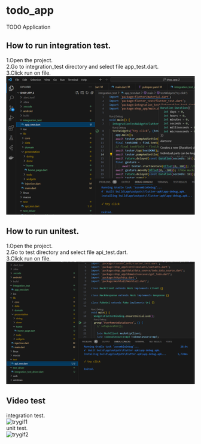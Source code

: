 # todo_app

TODO Application

## How to run integration test.
1.Open the project.<br />
2.Go to integration_test directory and select file app_test.dart.<br />
3.Click run on file.<br />
![Image Alt text](/screen/test1.png)

## How to run unitest.
1.Open the project.<br />
2.Go to test directory and select file api_test.dart.<br />
3.Click run on file.<br />
![Image Alt text](/screen/test2.png)

## Video test
integration test.<br />
![trygif1](https://github.com/MARIOMUSHROOM/todo_app/assets/52622052/44394401-86ca-46c3-9965-8d06124b195d)
<br />
unit test.<br />
![trygif2](https://github.com/MARIOMUSHROOM/todo_app/assets/52622052/4aea7980-2d53-46e3-94e0-384e4d84e6e5)

